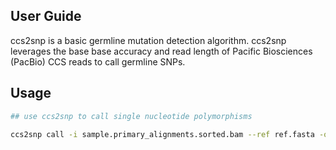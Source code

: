 ## User Guide

ccs2snp is a basic germline mutation detection algorithm. ccs2snp leverages the base base accuracy and read length of Pacific Biosciences (PacBio) CCS reads to call germline SNPs.

## Usage

```sh
## use ccs2snp to call single nucleotide polymorphisms

ccs2snp call -i sample.primary_alignments.sorted.bam --ref ref.fasta -o sample.vcf  --region_list ref.target 
```

